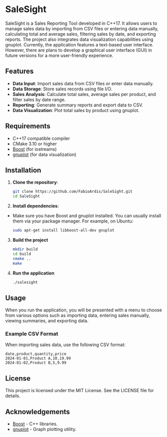 # SaleSight

SaleSight is a Sales Reporting Tool developed in C++17. It allows users to manage sales data by importing from CSV files or entering data manually, calculating total and average sales, filtering sales by date, and exporting reports. The project also integrates data visualization capabilities using gnuplot. Currently, the application features a text-based user interface. However, there are plans to develop a graphical user interface (GUI) in future versions for a more user-friendly experience.

## Features

- **Data Input**: Import sales data from CSV files or enter data manually.
- **Data Storage**: Store sales records using file I/O.
- **Sales Analysis**: Calculate total sales, average sales per product, and filter sales by date range.
- **Reporting**: Generate summary reports and export data to CSV.
- **Data Visualization**: Plot total sales by product using gnuplot.
  
## Requirements

- C++17 compatible compiler
- CMake 3.10 or higher
- [Boost](https://www.boost.org/) (for iostreams)
- [gnuplot](http://www.gnuplot.info/) (for data visualization)

## Installation

1. **Clone the repository**:
    ```bash
    git clone https://github.com/FabioArdis/SaleSight.git
    cd SaleSight
    ```
2. **Install dependencies**:
- Make sure you have Boost and gnuplot installed. You can usually install them via your package manager. For example, on Ubuntu:
    ```bash
    sudo apt-get install libboost-all-dev gnuplot
    ```
3. **Build the project**
    ```bash
    mkdir build
    cd build
    cmake ..
    make
    ```
4. **Run the application**
    ```bash
    ./salesight
    ```

## Usage
When you run the application, you will be presented with a menu to choose from various options such as importing data, entering sales manually, viewing summaries, and exporting data.

### Example CSV Format
When importing sales data, use the following CSV format:

```csv
date,product,quantity,price
2024-01-01,Product A,10,19.99
2024-01-02,Product B,5,9.99
```

## License
This project is licensed under the MIT License. See the LICENSE file for details.

## Acknowledgements
- [Boost](https://www.boost.org/) - C++ libraries.
- [gnuplot](http://www.gnuplot.info/) - Graph plotting utility.